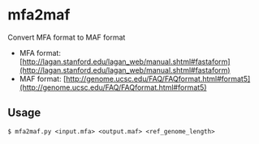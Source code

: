 # mfa2maf

Convert MFA format to MAF format

* MFA format: [http://lagan.stanford.edu/lagan_web/manual.shtml#fastaform](http://lagan.stanford.edu/lagan_web/manual.shtml#fastaform)
* MAF format: [http://genome.ucsc.edu/FAQ/FAQformat.html#format5](http://genome.ucsc.edu/FAQ/FAQformat.html#format5)

## Usage

    $ mfa2maf.py <input.mfa> <output.maf> <ref_genome_length>
